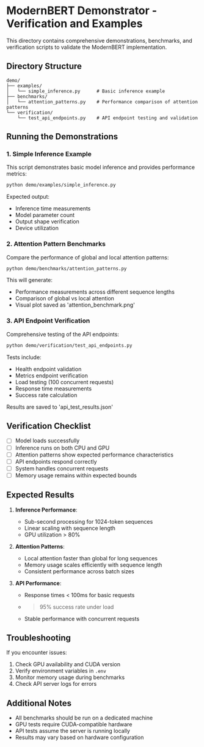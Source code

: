 # ModernBERT Demonstrator - Verification and Examples

This directory contains comprehensive demonstrations, benchmarks, and verification scripts to validate the ModernBERT implementation.

## Directory Structure

```
demo/
├── examples/
│   └── simple_inference.py      # Basic inference example
├── benchmarks/
│   └── attention_patterns.py    # Performance comparison of attention patterns
└── verification/
    └── test_api_endpoints.py    # API endpoint testing and validation
```

## Running the Demonstrations

### 1. Simple Inference Example

This script demonstrates basic model inference and provides performance metrics:

```bash
python demo/examples/simple_inference.py
```

Expected output:
- Inference time measurements
- Model parameter count
- Output shape verification
- Device utilization

### 2. Attention Pattern Benchmarks

Compare the performance of global and local attention patterns:

```bash
python demo/benchmarks/attention_patterns.py
```

This will generate:
- Performance measurements across different sequence lengths
- Comparison of global vs local attention
- Visual plot saved as 'attention_benchmark.png'

### 3. API Endpoint Verification

Comprehensive testing of the API endpoints:

```bash
python demo/verification/test_api_endpoints.py
```

Tests include:
- Health endpoint validation
- Metrics endpoint verification
- Load testing (100 concurrent requests)
- Response time measurements
- Success rate calculation

Results are saved to 'api_test_results.json'

## Verification Checklist

- [ ] Model loads successfully
- [ ] Inference runs on both CPU and GPU
- [ ] Attention patterns show expected performance characteristics
- [ ] API endpoints respond correctly
- [ ] System handles concurrent requests
- [ ] Memory usage remains within expected bounds

## Expected Results

1. **Inference Performance**:
   - Sub-second processing for 1024-token sequences
   - Linear scaling with sequence length
   - GPU utilization > 80%

2. **Attention Patterns**:
   - Local attention faster than global for long sequences
   - Memory usage scales efficiently with sequence length
   - Consistent performance across batch sizes

3. **API Performance**:
   - Response times < 100ms for basic requests
   - >95% success rate under load
   - Stable performance with concurrent requests

## Troubleshooting

If you encounter issues:

1. Check GPU availability and CUDA version
2. Verify environment variables in `.env`
3. Monitor memory usage during benchmarks
4. Check API server logs for errors

## Additional Notes

- All benchmarks should be run on a dedicated machine
- GPU tests require CUDA-compatible hardware
- API tests assume the server is running locally
- Results may vary based on hardware configuration
